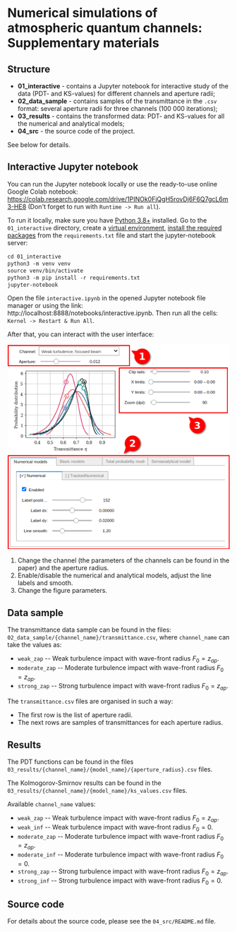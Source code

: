 # Numerical simulations of atmospheric quantum channels: Supplementary materials

## Structure

- **01_interactive** - contains a Jupyter notebook for interactive study of the data (PDT- and KS-values) for different channels and aperture radii;
- **02_data_sample** - contains samples of the transmittance in the `.csv` format: several aperture radii for three channels (100 000 iterations);  
- **03_results** - contains the transformed data: PDT- and KS-values for all the numerical and analytical models;
- **04_src** - the source code of the project.

See below for details.


## Interactive Jupyter notebook

You can run the Jupyter notebook locally or use the ready-to-use online Google Colab notebook: https://colab.research.google.com/drive/1PINOk0FjQgH5rovDj6F6Q7gcL6m3-HE8 (Don't forget to run with `Runtime -> Run all`).

To run it locally, make sure you have [Python 3.8+](https://realpython.com/installing-python/#how-to-install-python-on-linux) installed.
Go to the `01_interactive` directory, create a [virtual environment](https://packaging.python.org/en/latest/tutorials/installing-packages/#creating-and-using-virtual-environments), [install the required packages](https://packaging.python.org/en/latest/tutorials/installing-packages/#use-pip-for-installing) from the `requirements.txt` file and start the jupyter-notebook server:
```
cd 01_interactive
python3 -m venv venv
source venv/bin/activate
python3 -m pip install -r requirements.txt
jupyter-notebook
```
Open the file `interactive.ipynb` in the opened Jupyter notebook file manager or using the link: http://localhost:8888/notebooks/interactive.ipynb.
Then run all the cells: `Kernel -> Restart & Run All`.

After that, you can interact with the user interface:

![Preview of the interactive jupyter notebook](01_interactive/preview.png)
1. Change the channel (the parameters of the channels can be found in the paper) and the aperture radius.
2. Enable/disable the numerical and analytical models, adjust the line labels and smooth.
3. Change the figure parameters.


## Data sample
The transmittance data sample can be found in the files: `02_data_sample/{channel_name}/transmittance.csv`, where `channel_name` can take the values as:
- `weak_zap` -- Weak turbulence impact with wave-front radius $F_0=z_{ap}$.
- `moderate_zap` -- Moderate turbulence impact with wave-front radius $F_0=z_{ap}$.
- `strong_zap` -- Strong turbulence impact with wave-front radius $F_0=z_{ap}$.

The `transmittance.csv` files are organised in such a way:
- The first row is the list of aperture radii.
- The next rows are samples of transmittances for each aperture radius.


## Results

The PDT functions can be found in the files `03_results/{channel_name}/{model_name}/{aperture_radius}.csv` files.

The Kolmogorov-Smirnov results can be found in the `03_results/{channel_name}/{model_name}/ks_values.csv` files.

Available `channel_name` values:
- `weak_zap` -- Weak turbulence impact with wave-front radius $F_0=z_{ap}$.
- `weak_inf` -- Weak turbulence impact with wave-front radius $F_0=0$.
- `moderate_zap` -- Moderate turbulence impact with wave-front radius $F_0=z_{ap}$.
- `moderate_inf` -- Moderate turbulence impact with wave-front radius $F_0=0$.
- `strong_zap` -- Strong turbulence impact with wave-front radius $F_0=z_{ap}$.
- `strong_inf` -- Strong turbulence impact with wave-front radius $F_0=0$.

## Source code

For details about the source code, please see the `04_src/README.md` file.
